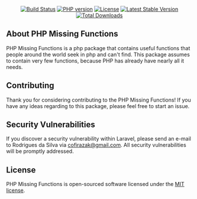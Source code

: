 <p align="center">
<a href="https://travis-ci.com/cofirazak/phpMissingFunctions">
  <img src="https://api.travis-ci.com/cofirazak/phpMissingFunctions.svg?branch=master" alt="Build Status"></a>
<a href="https://packagist.org/packages/cofirazak/php-missing-functions">
  <img src="https://img.shields.io/packagist/php-v/cofirazak/php-missing-functions" alt="PHP version"></a>  
<a href="https://packagist.org/packages/cofirazak/php-missing-functions">
  <img src="https://img.shields.io/packagist/l/cofirazak/php-missing-functions" alt="License"></a>
<a href="https://packagist.org/packages/cofirazak/php-missing-functions">
  <img src="https://img.shields.io/packagist/v/cofirazak/php-missing-functions" alt="Latest Stable Version"></a>
<a href="https://packagist.org/packages/cofirazak/php-missing-functions">
  <img src="https://img.shields.io/packagist/dt/cofirazak/php-missing-functions" alt="Total Downloads"></a>
</p>

## About PHP Missing Functions

PHP Missing Functions is a php package that contains useful functions that people around the world seek in php and can't find.
This package assumes to contain very few functions, because PHP has already have nearly all it needs.

## Contributing

Thank you for considering contributing to the PHP Missing Functions!
If you have any ideas regarding to this package, please feel free to start an issue.

## Security Vulnerabilities

If you discover a security vulnerability within Laravel, please send an e-mail to Rodrigues da Silva via [cofirazak@gmail.com](mailto:cofirazak@gmail.com). All security vulnerabilities will be promptly addressed.

## License

PHP Missing Functions is open-sourced software licensed under the [MIT license](https://opensource.org/licenses/MIT).
